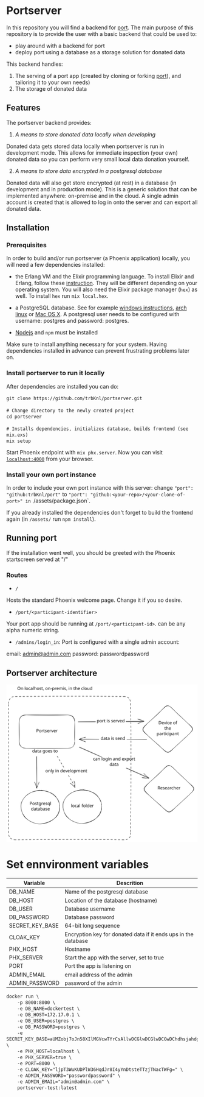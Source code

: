 # Portserver

In this repository you will find a backend for [port](https://github.com/eyra/port).
The main purpose of this repository is to provide the user with a basic backend that could be used to:

* play around with a backend for port
* deploy port using a database as a storage solution for donated data

This backend handles:

1. The serving of a port app (created by cloning or forking [port](https://github.com/eyra/port)), and tailoring it to your own needs)
2. The storage of donated data

## Features

The portserver backend provides:

1. *A means to store donated data locally when developing* 

Donated data gets stored data locally when portserver is run in development mode. This allows for immediate inspection (your own) donated data so you can perform very small local data donation yourself.

2. *A means to store data encrypted in a postgresql database* 

Donated data will also get store encrypted (at rest) in a database (in development and in production mode). This is a generic solution that can be implemented anywhere: on-premise and in the cloud. A single admin account is created that is allowed to log in onto the server and can export all donated data.

## Installation

### Prerequisites

In order to build and/or run portserver (a Phoenix application) locally, you will need a few dependencies installed:

* the Erlang VM and the Elixir programming language. To install Elixir and Erlang, follow these [instruction](https://elixir-lang.org/install.html). They will be different depending on your operating system. You will also need the Elixir package manager (`hex`) as well. To install `hex` run `mix local.hex`.

* a PostgreSQL database. See for example [windows instructions](https://www.postgresql.org/download/windows/), [arch linux](https://wiki.archlinux.org/title/PostgreSQL) or [Mac OS X](https://wiki.postgresql.org/wiki/Homebrew). A postgresql user needs to be configured with username: postgres and password: postgres.

* [Nodejs](https://nodejs.org/en) and `npm` must be installed 

Make sure to install anything necessary for your system. Having dependencies installed in advance can prevent frustrating problems later on.

### Install portserver to run it locally

After dependencies are installed you can do:

```
git clone https://github.com/trbKnl/portserver.git

# Change directory to the newly created project 
cd portserver  

# Installs dependencies, initializes database, builds frontend (see mix.exs)
mix setup      
```

Start Phoenix endpoint with `mix phx.server`. 
Now you can visit [`localhost:4000`](http://localhost:4000) from your browser.

### Install your own port instance

In order to include your own port instance with this server: 
change `"port": "github:trbKnl/port"` to `"port": "github:<your-repo>/<your-clone-of-port>" in `/assets/package.json`.

If you already installed the dependencies don't forget to build the frontend again (in `/assets/` run `npm install`).

## Running port

If the installation went well, you should be greeted with the Phoenix startscreen served at "/"

### Routes

* `/` 

Hosts the standard Phoenix welcome page. Change it if you so desire.

* `/port/<participant-identifier>` 

Your port app should be running at `/port/<participant-id>`. <participant-id> can be any alpha numeric string.

* `/admins/login_in`: Port is configured with a single admin account: 

email: admin@admin.com
password: passwordpassword

## Portserver architecture

<img width="600px" title="Portserver architecture" src="/resources/portserver_arch.svg">

# Set ennvironment variables

| Variable | Descrition |
|---|---|
| DB_NAME | Name of the postgresql database |
| DB_HOST | Location of the database (hostname) |
| DB_USER | Database username |
| DB_PASSWORD | Database password |
| SECRET_KEY_BASE | 64-bit long sequence |
| CLOAK_KEY | Encryption key for donated data if it ends ups in the database |
| PHX_HOST | Hostname |
| PHX_SERVER | Start the app with the server, set to true |
| PORT | Port the app is listening on |
| ADMIN_EMAIL | email address of the admin |
| ADMIN_PASSWORD | password of the admin |

```
docker run \
    -p 8000:8000 \
    -e DB_NAME=dockertest \
    -e DB_HOST=172.17.0.1 \
    -e DB_USER=postgres \
    -e DB_PASSWORD=postgres \
    -e SECRET_KEY_BASE=aUMZobj7oJn58XIlMGVcwTYrCsAllwDCGlwDCGlwDCGwDChdhsjahdghaggdgdGt7MoQYJtJbA= \
    -e PHX_HOST=localhost \
    -e PHX_SERVER=true \
    -e PORT=8000 \
    -e CLOAK_KEY="ljpT3WuKUDPlW36HqdJr8I4yYnDtsteTTzjTNacTWFg=" \
    -e ADMIN_PASSWORD="passwordpassword" \
    -e ADMIN_EMAIL="admin@admin.com" \
    portserver-test:latest
```
